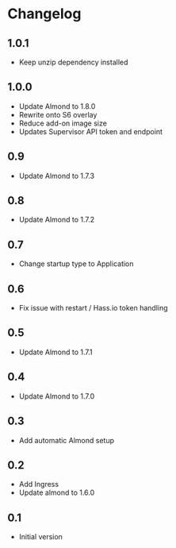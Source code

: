# Changelog

## 1.0.1

- Keep unzip dependency installed

## 1.0.0

- Update Almond to 1.8.0
- Rewrite onto S6 overlay
- Reduce add-on image size
- Updates Supervisor API token and endpoint

## 0.9

- Update Almond to 1.7.3

## 0.8

- Update Almond to 1.7.2

## 0.7

- Change startup type to Application

## 0.6

- Fix issue with restart / Hass.io token handling

## 0.5

- Update Almond to 1.7.1

## 0.4

- Update Almond to 1.7.0

## 0.3

- Add automatic Almond setup

## 0.2

- Add Ingress
- Update almond to 1.6.0

## 0.1

- Initial version
